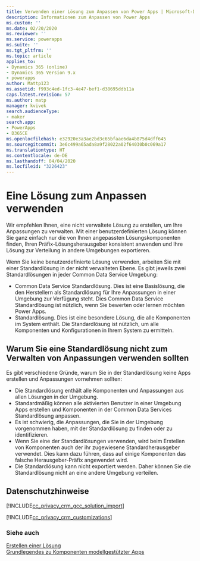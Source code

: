 ```yaml
---
title: Verwenden einer Lösung zum Anpassen von Power Apps | Microsoft-Dokumentation
description: Informationen zum Anpassen von Power Apps
ms.custom: ''
ms.date: 02/20/2020
ms.reviewer: ''
ms.service: powerapps
ms.suite: ''
ms.tgt_pltfrm: ''
ms.topic: article
applies_to:
- Dynamics 365 (online)
- Dynamics 365 Version 9.x
- powerapps
author: Mattp123
ms.assetid: f993c4ed-1fc3-4e47-bef1-d38695ddb11a
caps.latest.revision: 57
ms.author: matp
manager: kvivek
search.audienceType:
- maker
search.app:
- PowerApps
- D365CE
ms.openlocfilehash: e32920e3a3ae2bd3c65bfaae6da4b875d4dff645
ms.sourcegitcommit: 3e6c499a65ada8a9f28022a02f64030b0c069a17
ms.translationtype: HT
ms.contentlocale: de-DE
ms.lasthandoff: 04/04/2020
ms.locfileid: "3226423"
---
```

# <a name="use-a-solution-to-customize"></a>Eine Lösung zum Anpassen verwenden
Wir empfehlen Ihnen, eine nicht verwaltete Lösung zu erstellen, um Ihre Anpassungen zu verwalten. Mit einer benutzerdefinierten Lösung können Sie ganz einfach nur die von Ihnen angepassten Lösungskomponenten finden, Ihren Präfix-Lösungsherausgeber konsistent anwenden und Ihre Lösung zur Verteilung in andere Umgebungen exportieren.  

Wenn Sie keine benutzerdefinierte Lösung verwenden, arbeiten Sie mit einer Standardlösung in der nicht verwalteten Ebene. Es gibt jeweils zwei Standardlösungen in jeder Common Data Service Umgebung:  
- Common Data Service Standardlösung. Dies ist eine Basislösung, die den Herstellern als Standardlösung für Ihre Anpassungen in einer Umgebung zur Verfügung steht. Dies Common Data Service Standardlösung ist nützlich, wenn Sie bewerten oder lernen möchten Power Apps.  
- Standardlösung. Dies ist eine besondere Lösung, die alle Komponenten im System enthält. Die Standardlösung ist nützlich, um alle Komponenten und Konfigurationen in Ihrem System zu ermitteln.  

## <a name="why-you-shouldnt-use-the-default-solutions-to-manage-customizations"></a>Warum Sie eine Standardlösung nicht zum Verwalten von Anpassungen verwenden sollten
Es gibt verschiedene Gründe, warum Sie in der Standardlösung keine Apps erstellen und Anpassungen vornehmen sollten:  
- Die Standardlösung enthält alle Komponenten und Anpassungen aus allen Lösungen in der Umgebung. 
- Standardmäßig können alle aktivierten Benutzer in einer Umgebung Apps erstellen und Komponenten in der Common Data Services Standardlösung anpassen. 
- Es ist schwierig, die Anpassungen, die Sie in der Umgebung vorgenommen haben, mit der Standardlösung zu finden oder zu identifizieren. 
- Wenn Sie eine der Standardlösungen verwenden, wird beim Erstellen von Komponenten auch der ihr zugewiesene Standardherausgeber verwendet. Dies kann dazu führen, dass auf einige Komponenten das falsche Herausgeber-Präfix angewendet wird. 
- Die Standardlösung kann nicht exportiert werden. Daher können Sie die Standardlösung nicht an eine andere Umgebung verteilen. 

<!-- Notice that if you have installed or imported other applications or solutions, additional solutions may be available in the solutions list. 

By default,  when you build or customize a model-driven app, you work with the solution called Common Data Services Default Solution. You can open the Common Data Services Default Solution to view and edit the components that are contained in it. To do this, follow these steps.
 
1.  On the left navigation pane select **Solutions**.

2.  In the list of solutions, select **Common Data Services Default Solution**.
  
> [!TIP]
>  If you plan to distribute the applications your make, consider changing the publisher customization prefix. More information: [Solution publisher prefix](change-solution-publisher-prefix.md).  -->
  
<a name="BKMK_PrivacyNotice"></a>   

## <a name="privacy-notices"></a>Datenschutzhinweise  
 [!INCLUDE[cc_privacy_crm_gcc_solution_import](../../includes/cc-privacy-crm-gcc-solution-import.md)]  
  
 [!INCLUDE[cc_privacy_crm_customizations](../../includes/cc-privacy-crm-customizations.md)]  
  
### <a name="see-also"></a>Siehe auch  
[Erstellen einer Lösung](create-solution.md) <br />
[Grundlegendes zu Komponenten modellgestützter Apps](../model-driven-apps/model-driven-app-components.md)


